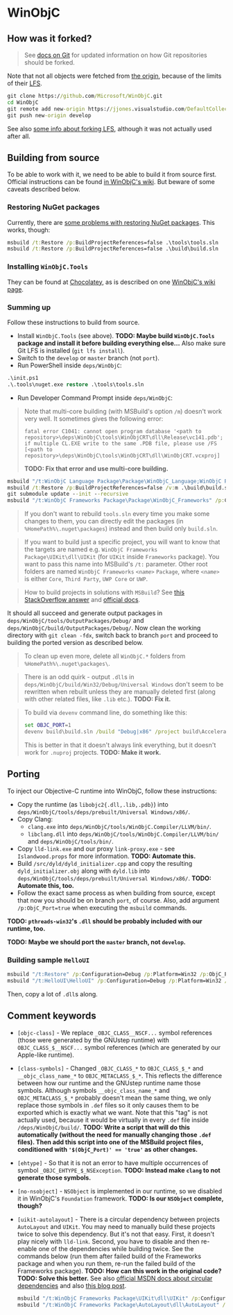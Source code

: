 # WinObjC

## How was it forked?

> See [docs on Git](git.md) for updated information on how Git repositories should be forked.

Note that not all objects were fetched from [the origin](https://github.com/Microsoft/WinObjC), because of the limits of their [LFS](https://git-lfs.github.com/).

```cmd
git clone https://github.com/Microsoft/WinObjC.git
cd WinObjC
git remote add new-origin https://jjones.visualstudio.com/DefaultCollection/IPASimulator/_git/WinObjC
git push new-origin develop
```

See also [some info about forking LFS](https://help.github.com/enterprise/2.13/admin/guides/installation/migrating-to-a-different-large-file-storage-server/), although it was not actually used after all.

## Building from source

To be able to work with it, we need to be able to build it from source first.
Official instructions can be found [in WinObjC's wiki](https://github.com/Microsoft/WinObjC/wiki/Building-From-Source).
But beware of some caveats described below.

### Restoring NuGet packages

Currently, there are [some problems with restoring NuGet packages](https://github.com/Microsoft/WinObjC/issues/2877#issuecomment-392991200).
This works, though:

```cmd
msbuild /t:Restore /p:BuildProjectReferences=false .\tools\tools.sln
msbuild /t:Restore /p:BuildProjectReferences=false .\build\build.sln
```

### Installing `WinObjC.Tools`

They can be found at [Chocolatey](https://chocolatey.org), as is described on one [WinObjC's wiki page](https://github.com/Microsoft/WinObjC/wiki/Using-vsimporter).

### Summing up

Follow these instructions to build from source.

- Install `WinObjC.Tools` (see above).
  **TODO: Maybe build `WinObjC.Tools` package and install it before building everything else...**
  Also make sure Git LFS is installed (`git lfs install`).
- Switch to the `develop` or `master` branch (not `port`).
- Run PowerShell inside `deps/WinObjC`:

```ps
.\init.ps1
.\.tools\nuget.exe restore .\tools\tools.sln
```

- Run Developer Command Prompt inside `deps/WinObjC`:

> Note that multi-core building (with MSBuild's option `/m`) doesn't work very well.
> It sometimes gives the following error:
>
> ```
> fatal error C1041: cannot open program database '<path to repository>\deps\WinObjC\tools\WinObjCRT\dll\Release\vc141.pdb'; if multiple CL.EXE write to the same .PDB file, please use /FS [<path to repository>\deps\WinObjC\tools\WinObjCRT\dll\WinObjCRT.vcxproj]
> ```
>
> **TODO: Fix that error and use multi-core building.**

```cmd
msbuild "/t:WinObjC Language Package\Package\WinObjC_Language;WinObjC Packaging Package\Package\WinObjC_Packaging" /p:Configuration=Debug /p:Platform=x86 /v:m .\tools\tools.sln
msbuild /t:Restore /p:BuildProjectReferences=false /v:m .\build\build.sln
git submodule update --init --recursive
msbuild "/t:WinObjC Frameworks Package\Package\WinObjC_Frameworks" /p:Configuration=Debug /p:Platform=x86 /v:m .\build\build.sln
```

> If you don't want to rebuild `tools.sln` every time you make some changes to them, you can directly edit the packages (in `%HomePath%\.nuget\packages`) instead and then build only `build.sln`.

> If you want to build just a specific project, you will want to know that the targets are named e.g. `WinObjC Frameworks Package\UIKit\dll\UIKit` (for `UIKit` inside `Frameworks` package).
> You want to pass this name into MSBuild's `/t:` parameter.
> Other root folders are named `WinObjC Frameworks` *`<name>`* `Package`, where *`<name>`* is either `Core`, `Third Party`, `UWP Core` or `UWP`.

> How to build projects in solutions with `MSBuild`?
> See [this StackOverflow answer](https://stackoverflow.com/a/19534376/9080566) and [official docs](https://docs.microsoft.com/en-us/visualstudio/msbuild/how-to-build-specific-targets-in-solutions-by-using-msbuild-exe).

It should all succeed and generate output packages in `deps/WinObjC/tools/OutputPackages/Debug/` and `deps/WinObjC/build/OutputPackages/Debug/`.
Now clean the working directory with `git clean -fdx`, switch back to branch `port` and proceed to building the ported version as described below.

> To clean up even more, delete all `WinObjC.*` folders from `%HomePath%\.nuget\packages\`.

> There is an odd quirk - output `.dll`s in `deps/WinObjC/build/Win32/Debug/Universal Windows` don't seem to be rewritten when rebuilt unless they are manually deleted first (along with other related files, like `.lib` etc.).
> **TODO: Fix it.**

> To build via `devenv` command line, do something like this:
>
> ```cmd
> set OBJC_PORT=1
> devenv build\build.sln /build "Debug|x86" /project build\Accelerate\lib\AccelerateLib.vcxproj && del build\UpgradeLog.htm
> ```
>
> This is better in that it doesn't always link everything, but it doesn't work for `.nuproj` projects.
> **TODO: Make it work.**

## Porting

To inject our Objective-C runtime into WinObjC, follow these instructions:

- Copy the runtime (as `libobjc2{.dll,.lib,.pdb}`) into `deps/WinObjC/tools/deps/prebuilt/Universal Windows/x86/`.
- Copy Clang:
  - `clang.exe` into `deps/WinObjC/tools/WinObjC.Compiler/LLVM/bin/`.
  - `libclang.dll` into `deps/WinObjC/tools/WinObjC.Compiler/LLVM/bin/` and `deps/WinObjC/tools/bin/`.
- Copy `lld-link.exe` and our proxy `link-proxy.exe` - see `Islandwood.props` for more information.
  **TODO: Automate this.**
- Build `/src/dyld/dyld_initializer.cpp` and copy the resulting `dyld_initializer.obj` along with `dyld.lib` into `deps/WinObjC/tools/deps/prebuilt/Universal Windows/x86/`.
  **TODO: Automate this, too.**
- Follow the exact same process as when building from source, except that now you should be on branch `port`, of course.
  Also, add argument `/p:ObjC_Port=true` when executing the `msbuild` commands.

**TODO: `pthreads-win32`'s `.dll` should be probably included with our runtime, too.**

**TODO: Maybe we should port the `master` branch, not `develop`.**

### Building sample `HelloUI`

```cmd
msbuild "/t:Restore" /p:Configuration=Debug /p:Platform=Win32 /p:ObjC_Port=true /v:m .\samples\HelloUI\HelloUI-WinStore10.sln
msbuild "/t:HelloUI\HelloUI" /p:Configuration=Debug /p:Platform=Win32 /p:ObjC_Port=true /v:m .\samples\HelloUI\HelloUI-WinStore10.sln
```

Then, copy a lot of `.dll`s along.

## Comment keywords

- `[objc-class]` - We replace `_OBJC_CLASS__NSCF...` symbol references (those were generated by the GNUstep runtime) with `OBJC_CLASS_$__NSCF...` symbol references (which are generated by our Apple-like runtime).
- `[class-symbols]` - Changed `_OBJC_CLASS_*` to `OBJC_CLASS_$_*` and `__objc_class_name_*` to `OBJC_METACLASS_$_*`.
  This reflects the difference between how our runtime and the GNUstep runtime name those symbols.
  Although symbols `__objc_class_name_*` and `OBJC_METACLASS_$_*` probably doesn't mean the same thing, we only replace those symbols in `.def` files so it only causes them to be exported which is exactly what we want.
  Note that this "tag" is not actually used, because it would be virtually in every `.def` file inside `/deps/WinObjC/build/`.
  **TODO: Write a script that will do this automatically (without the need for manually changing those `.def` files).
  Then add this script into one of the MSBuild project files, conditioned with `'$(ObjC_Port)' == 'true'` as other changes.**
- `[ehtype]` - So that it is not an error to have multiple occurrences of symbol `_OBJC_EHTYPE_$_NSException`.
  **TODO: Instead make `clang` to not generate those symbols.**
- `[no-nsobject]` - `NSObject` is implemented in our runtime, so we disabled it in WinObjC's `Foundation` framework.
  **TODO: Is our `NSObject` complete, though?**
- `[uikit-autolayout]` - There is a circular dependency between projects `AutoLayout` and `UIKit`.
  You may need to manually build these projects twice to solve this dependency.
  But it's not that easy.
  First, it doesn't play nicely with `lld-link`.
  Second, you have to disable and then re-enable one of the dependencies while building twice.
  See the commands below (run them after failed build of the Frameworks package and when you run them, re-run the failed build of the Frameworks package).
  **TODO: How can this work in the original code?**
  **TODO: Solve this better.**
  See also [official MSDN docs about circular dependencies](https://docs.microsoft.com/en-us/cpp/build/reference/using-an-import-library-and-export-file) and also [this blog post](http://www.lurklurk.org/linkers/linkers.html).

  ```cmd
  msbuild "/t:WinObjC Frameworks Package\UIKit\dll\UIKit" /p:Configuration=Debug /p:Platform=x86 /p:ObjC_Port=true /p:Use_LLD=false /p:BuildProjectReferences=false /p:Include_AutoLayout=false /v:m .\build\build.sln
  msbuild "/t:WinObjC Frameworks Package\AutoLayout\dll\AutoLayout" /p:Configuration=Debug /p:Platform=x86 /p:ObjC_Port=true /p:BuildProjectReferences=false /v:m .\build\build.sln
  ```
